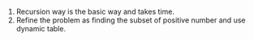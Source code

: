 1. Recursion way is the basic way and takes time.
2. Refine the problem as finding the subset of positive number and use dynamic table.